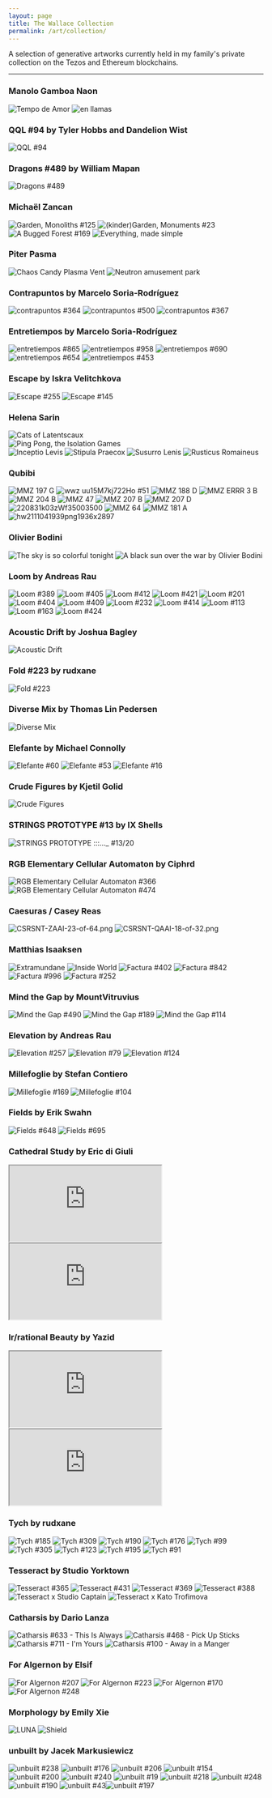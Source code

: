 ```yaml
---
layout: page
title: The Wallace Collection
permalink: /art/collection/
---
```


<p class="sub-heading">A selection of generative artworks currently held in my family's private collection on the Tezos and Ethereum blockchains.</p>

<hr>

<div>
    <h3 class="mb-6">Manolo Gamboa Naon</h3>
    <div class="gallery-double-wide">
        <img src="https://assets.gallery.so/https%3A%2F%2Fstorage.googleapis.com%2Fprod-token-content%2F4-9fe7-KT1RJ6PbjHpwc3M5rw5s2Nbmefwbuwbdxton-image?auto=format%2Ccompress&amp;fit=max&amp;glryts=1685693791&amp;w=1024&amp;s=09b7e581d85382e19d6f37db7456c724" alt="Tempo de Amor" loading="lazy">
        <img src="https://assets.gallery.so/https%3A%2F%2Fstorage.googleapis.com%2Fprod-token-content%2F4-a505-KT1RJ6PbjHpwc3M5rw5s2Nbmefwbuwbdxton-animation?auto=format%2Ccompress&amp;fit=max&amp;glryts=1691540384&amp;w=1024&amp;s=2559b82ad035ad28ea0e8732bf4f1852" alt="en llamas" loading="lazy">
    </div>
    <div class="gallery-double-wide">
        <div>
            <h3 class="mb-6">QQL #94 by Tyler Hobbs and Dandelion Wist</h3>
            <img src="https://assets.gallery.so/https%3A%2F%2Fstorage.googleapis.com%2Fprod-token-content%2F0-5e-0x845dd2a7ee2a92a0518ab2135365ed63fdba0c88-image?auto=format%2Ccompress&amp;fit=max&amp;glryts=1685116086&amp;w=1024&amp;s=e0d6d164a737090f7c0c15aacfc28e21" alt="QQL #94" loading="lazy">
        </div>
        <div>
            <h3 class="mb-6">Dragons #489 by William Mapan</h3>
            <img src="https://assets.gallery.so/https%3A%2F%2Fstorage.googleapis.com%2Ftoken-media%2F4-1ffd7-KT1KEa8z6vWXDJrVqtMrAeDVzsvxat3kHaCE-image?auto=format%2Ccompress&amp;fit=max&amp;glryts=1684247027&amp;w=1024&amp;s=76510d07d9e36b365ced0afd95e170eb" alt="Dragons #489" loading="lazy">
        </div>
    </div>
    <h3 class="mb-6">Michaël Zancan</h3>
    <div class="gallery-double-wide">
        <img src="https://assets.gallery.so/https%3A%2F%2Fstorage.googleapis.com%2Ftoken-media%2F4-23ac1-KT1KEa8z6vWXDJrVqtMrAeDVzsvxat3kHaCE-image?auto=format%2Ccompress&amp;fit=max&amp;glryts=1684211701&amp;w=1024&amp;s=255f0e7795081acb279d8a672d97cb14" alt="Garden, Monoliths #125" loading="lazy">
        <img src="https://assets.gallery.so/https%3A%2F%2Fstorage.googleapis.com%2Fprod-token-content%2F4-91dea-KT1U6EHmNxJTkvaWJ4ThczG4FSDaHC21ssvi-image?auto=format%2Ccompress&amp;fit=max&amp;glryts=1691890930&amp;w=1024&amp;s=b39a116dcafff39ba0a2855b2f264bf9" alt="(kinder)Garden, Monuments #23" loading="lazy">
        <img src="https://assets.gallery.so/https%3A%2F%2Fstorage.googleapis.com%2Ftoken-media%2F4-d9edc-KT1U6EHmNxJTkvaWJ4ThczG4FSDaHC21ssvi-image?auto=format%2Ccompress&amp;fit=max&amp;glryts=1684231008&amp;w=1024&amp;s=3b055456a45d6bf60deb43888c2b5aba" alt="A Bugged Forest #169" loading="lazy">
        <img src="https://assets.gallery.so/https%3A%2F%2Fstorage.googleapis.com%2Fprod-token-content%2F4-c05d8-KT1RJ6PbjHpwc3M5rw5s2Nbmefwbuwbdxton-image?auto=format%2Ccompress&amp;fit=max&amp;glryts=1691890934&amp;w=1024&amp;s=0865ade685208d61f8685de1dd8533b6" alt="Everything, made simple" loading="lazy">
    </div>
    <h3 class="mb-6">Piter Pasma</h3>
    <div class="gallery-double-wide">
        <img src="https://assets.gallery.so/https%3A%2F%2Fstorage.googleapis.com%2Ftoken-media%2F4-337aa-KT1RJ6PbjHpwc3M5rw5s2Nbmefwbuwbdxton-image?auto=format%2Ccompress&amp;fit=max&amp;glryts=1684210053&amp;w=1024&amp;s=d473e34469469bd649b81dd1f01a01ee" alt="Chaos Candy Plasma Vent" loading="lazy">
        <img src="https://assets.gallery.so/https%3A%2F%2Fstorage.googleapis.com%2Ftoken-media%2F4-8dd9-KT1RJ6PbjHpwc3M5rw5s2Nbmefwbuwbdxton-animation?auto=format%2Ccompress&amp;fit=max&amp;glryts=1684210141&amp;w=1024&amp;s=8edb5bf32704316776c299438851fcda" alt="Neutron amusement park" loading="lazy">
    </div>
    <h3 class="mb-6">Contrapuntos by Marcelo Soria-Rodríguez</h3>
    <div class="gallery-triple-wide">
        <img src="https://assets.gallery.so/https%3A%2F%2Fstorage.googleapis.com%2Ftoken-media%2F4-7be2-KT1KEa8z6vWXDJrVqtMrAeDVzsvxat3kHaCE-image?auto=format%2Ccompress&amp;fit=max&amp;glryts=1684233747&amp;w=1024&amp;s=dd0295e62b5324fe269768a65fab9c7f" alt="contrapuntos #364" loading="lazy">
        <img src="https://assets.gallery.so/https%3A%2F%2Fstorage.googleapis.com%2Ftoken-media%2F4-aa07-KT1KEa8z6vWXDJrVqtMrAeDVzsvxat3kHaCE-image?auto=format%2Ccompress&amp;fit=max&amp;glryts=1684229228&amp;w=1024&amp;s=028d6581bba5ee64c28234b73a50ed6f" alt="contrapuntos #500" loading="lazy">
        <img src="https://assets.gallery.so/https%3A%2F%2Fstorage.googleapis.com%2Ftoken-media%2F4-7c17-KT1KEa8z6vWXDJrVqtMrAeDVzsvxat3kHaCE-image?auto=format%2Ccompress&amp;fit=max&amp;glryts=1684210139&amp;w=1024&amp;s=edbaf3e19b6f8337c4cd6a7f49babeba" alt="contrapuntos #367" loading="lazy">
    </div>
    <h3 class="mb-6">Entretiempos by Marcelo Soria-Rodríguez</h3>
    <div class="gallery-triple-wide">
        <img src="https://assets.gallery.so/https%3A%2F%2Fstorage.googleapis.com%2Fprod-token-content%2F0-fea1c21-0xa7d8d9ef8d8ce8992df33d8b8cf4aebabd5bd270-image?auto=format%2Ccompress&amp;fit=max&amp;glryts=1685114871&amp;w=1024&amp;s=25c52dbb29ec896d5957a065c51c44a4" alt="entretiempos #865" loading="lazy">
        <img src="https://assets.gallery.so/https%3A%2F%2Fstorage.googleapis.com%2Fprod-token-content%2F0-fea1c7e-0xa7d8d9ef8d8ce8992df33d8b8cf4aebabd5bd270-image?auto=format%2Ccompress&amp;fit=max&amp;glryts=1685115129&amp;w=1024&amp;s=8627446f6dfd61458cc99a757758570a" alt="entretiempos #958" loading="lazy">
        <img src="https://assets.gallery.so/https%3A%2F%2Fstorage.googleapis.com%2Fprod-token-content%2F0-fea1b72-0xa7d8d9ef8d8ce8992df33d8b8cf4aebabd5bd270-image?auto=format%2Ccompress&amp;fit=max&amp;glryts=1685115459&amp;w=1024&amp;s=7e4bbb08932e92a90c91750cba334431" alt="entretiempos #690" loading="lazy">
        <img src="https://assets.gallery.so/https%3A%2F%2Fstorage.googleapis.com%2Fprod-token-content%2F0-fea1b4e-0xa7d8d9ef8d8ce8992df33d8b8cf4aebabd5bd270-image?auto=format%2Ccompress&amp;fit=max&amp;glryts=1685115827&amp;w=1024&amp;s=fa46252de2dce87b7e089af29b7c26ed" alt="entretiempos #654" loading="lazy">
        <img src="https://assets.gallery.so/https%3A%2F%2Fstorage.googleapis.com%2Fprod-token-content%2F0-fea1a85-0xa7d8d9ef8d8ce8992df33d8b8cf4aebabd5bd270-image?auto=format%2Ccompress&amp;fit=max&amp;glryts=1685115871&amp;w=1024&amp;s=7485848d6b4f2df1499f51e73b868843" alt="entretiempos #453" loading="lazy">
    </div>
    <h3 class="mb-6">Escape by Iskra Velitchkova</h3>
    <div class="gallery-double-wide">
        <img src="https://assets.gallery.so/https%3A%2F%2Fstorage.googleapis.com%2Fprod-token-content%2F0-ff-0xf5683d319dd306b5e438c5f6b183325925eb8480-image?auto=format%2Ccompress&amp;fit=max&amp;glryts=1685115130&amp;w=1024&amp;s=7b854a91b851f3f660ec03b36a03c9ad" alt="Escape #255" loading="lazy">
        <img src="https://assets.gallery.so/https%3A%2F%2Fstorage.googleapis.com%2Fprod-token-content%2F0-91-0xf5683d319dd306b5e438c5f6b183325925eb8480-image?auto=format%2Ccompress&amp;fit=max&amp;glryts=1691709409&amp;w=1024&amp;s=bc1a46aef639597756b4763854c415fb" alt="Escape #145" loading="lazy">
    </div>
    <h3 class="mb-6">Helena Sarin</h3>
    <div class="gallery-quadruple-wide">
        <div class="col-span-2">
            <img src="https://assets.gallery.so/https%3A%2F%2Fstorage.googleapis.com%2Fprod-token-content%2F0-30-0x2c3b2af5ca4fc71f25f25d1d9292afdede5963e1-image?auto=format%2Ccompress&amp;fit=max&amp;glryts=1685116122&amp;w=1024&amp;s=15e58abafad888141ab720a643799cf3" alt="Cats of Latentscaux" loading="lazy">
        </div>
        <div class="col-span-2">
            <img src="https://assets.gallery.so/https%3A%2F%2Fstorage.googleapis.com%2Fprod-token-content%2F4-3669-KT1RJ6PbjHpwc3M5rw5s2Nbmefwbuwbdxton-image?auto=format%2Ccompress&amp;fit=max&amp;glryts=1685693550&amp;w=1024&amp;s=9ff684d5aa14b9bc14c9591a9f7316d6" alt="Ping Pong, the Isolation Games" loading="lazy">
        </div>
        <img src="https://assets.gallery.so/https%3A%2F%2Fstorage.googleapis.com%2Fprod-token-content%2F0-163-0x48b17a2c46007471b3eb72d16268eaecdd1502b7-image?auto=format%2Ccompress&amp;fit=max&amp;glryts=1685115357&amp;w=1024&amp;s=cf6242ad77b8704b42d54bdc8fa04a61" alt="Inceptio Levis" loading="lazy">
        <img src="https://assets.gallery.so/https%3A%2F%2Fstorage.googleapis.com%2Fprod-token-content%2F0-2e6-0x48b17a2c46007471b3eb72d16268eaecdd1502b7-image?auto=format%2Ccompress&amp;fit=max&amp;glryts=1685116094&amp;w=1024&amp;s=33047ecb6c5545b4f83b2d361838493e" alt="Stipula Praecox" loading="lazy">
        <img src="https://assets.gallery.so/https%3A%2F%2Fstorage.googleapis.com%2Fprod-token-content%2F0-302-0x48b17a2c46007471b3eb72d16268eaecdd1502b7-image?auto=format%2Ccompress&amp;fit=max&amp;glryts=1685116127&amp;w=1024&amp;s=4c870eb175b865797385c2a6efaff8ab" alt="Susurro Lenis" loading="lazy">
        <img src="https://assets.gallery.so/https%3A%2F%2Fstorage.googleapis.com%2Fprod-token-content%2F0-23d-0x48b17a2c46007471b3eb72d16268eaecdd1502b7-image?auto=format%2Ccompress&amp;fit=max&amp;glryts=1685115510&amp;w=1024&amp;s=c81e173c27bdeeecdf6517723c193acd" alt="Rusticus Romaineus" loading="lazy">
    </div>
    <h3 class="mb-6">Qubibi</h3>
    <div class="gallery-quadruple-wide">
        <img src="https://assets.gallery.so/https%3A%2F%2Fstorage.googleapis.com%2Ftoken-media%2F4-8f8fe-KT1RJ6PbjHpwc3M5rw5s2Nbmefwbuwbdxton-image?auto=format%2Ccompress&amp;fit=max&amp;glryts=1684210214&amp;w=1024&amp;s=4048347589513027ccd2bf1ff238955f" alt="MMZ 197 G" loading="lazy">
        <img src="https://assets.gallery.so/https%3A%2F%2Fstorage.googleapis.com%2Fprod-token-content%2F0-1f161ff8-0xc3ce0b793d15a4777f96afb4c03744c9a25583d0-image?auto=format%2Ccompress&amp;fit=max&amp;glryts=1685116187&amp;w=1024&amp;s=13bd6fb0e8a2e040dbe0d07eac2f3742" alt="wwz uu15M7kj722Ho #51" loading="lazy">
        <img src="https://assets.gallery.so/https%3A%2F%2Fstorage.googleapis.com%2Ftoken-media%2F4-7de69-KT1RJ6PbjHpwc3M5rw5s2Nbmefwbuwbdxton-image?auto=format%2Ccompress&amp;fit=max&amp;glryts=1684210115&amp;w=1024&amp;s=497548c4b0363c96d86dbf860160045a" alt="MMZ 188 D" loading="lazy">
        <img src="https://assets.gallery.so/https%3A%2F%2Fstorage.googleapis.com%2Ftoken-media%2F4-22864-KT1RJ6PbjHpwc3M5rw5s2Nbmefwbuwbdxton-animation?auto=format%2Ccompress&amp;fit=max&amp;glryts=1684210134&amp;w=1024&amp;s=236b0ae0420da8085d104737b0bb8a4d" alt="MMZ ERRR 3 B" loading="lazy">
        <img src="https://assets.gallery.so/https%3A%2F%2Fstorage.googleapis.com%2Ftoken-media%2F4-9a696-KT1RJ6PbjHpwc3M5rw5s2Nbmefwbuwbdxton-image?auto=format%2Ccompress&amp;fit=max&amp;glryts=1684210190&amp;w=1024&amp;s=3189c16d1bb7696e105c07728816b6fe" alt="MMZ 204 B" loading="lazy">
        <img src="https://assets.gallery.so/https%3A%2F%2Fstorage.googleapis.com%2Ftoken-media%2F4-1d53d-KT1RJ6PbjHpwc3M5rw5s2Nbmefwbuwbdxton-image?auto=format%2Ccompress&amp;fit=max&amp;glryts=1684210216&amp;w=1024&amp;s=677e71fbe91876d34d8ea564361af19f" alt="MMZ 47" loading="lazy">
        <img src="https://assets.gallery.so/https%3A%2F%2Fstorage.googleapis.com%2Ftoken-media%2F4-9a83c-KT1RJ6PbjHpwc3M5rw5s2Nbmefwbuwbdxton-image?auto=format%2Ccompress&amp;fit=max&amp;glryts=1684210130&amp;w=1024&amp;s=6011f16953462ab9d944d1e2a67ec83e" alt="MMZ 207 B" loading="lazy">
        <img src="https://assets.gallery.so/https%3A%2F%2Fstorage.googleapis.com%2Ftoken-media%2F4-9a83e-KT1RJ6PbjHpwc3M5rw5s2Nbmefwbuwbdxton-image?auto=format%2Ccompress&amp;fit=max&amp;glryts=1684210184&amp;w=1024&amp;s=885d9ad8cc7a29b6a2269bc871a9f303" alt="MMZ 207 D" loading="lazy">
        <img src="https://assets.gallery.so/https%3A%2F%2Fstorage.googleapis.com%2Ftoken-media%2F4-22-KT19rTtzjSczSjfmAx4dESY5BecDHKJwB8Ww-image?auto=format%2Ccompress&amp;fit=max&amp;glryts=1684210241&amp;w=1024&amp;s=1daab1256969695039d0e2f7c19bf5bb" alt="220831k03zWf35003500" loading="lazy">
        <img src="https://assets.gallery.so/https%3A%2F%2Fstorage.googleapis.com%2Ftoken-media%2F4-23172-KT1RJ6PbjHpwc3M5rw5s2Nbmefwbuwbdxton-image?auto=format%2Ccompress&amp;fit=max&amp;glryts=1684210139&amp;w=1024&amp;s=fe773b4a2499e39ef827d7b2103b05f7" alt="MMZ 64" loading="lazy">
        <img src="https://assets.gallery.so/https%3A%2F%2Fstorage.googleapis.com%2Ftoken-media%2F4-7237c-KT1RJ6PbjHpwc3M5rw5s2Nbmefwbuwbdxton-image?auto=format%2Ccompress&amp;fit=max&amp;glryts=1684210213&amp;w=1024&amp;s=59ffb35d42773df3b78bee0a67d7aac5" alt="MMZ 181 A" loading="lazy">
        <img src="https://assets.gallery.so/https%3A%2F%2Fstorage.googleapis.com%2Ftoken-media%2F4-7b7c8-KT1RJ6PbjHpwc3M5rw5s2Nbmefwbuwbdxton-image?auto=format%2Ccompress&amp;fit=max&amp;glryts=1684210245&amp;w=1024&amp;s=8b7bcf34ad8e5dd1d08d7f3ec76a1181" alt="hw2111041939png1936x2897" loading="lazy">
    </div>
    <h3 class="mb-6">Olivier Bodini</h3>
    <div class="gallery-double-wide">
        <img src="https://assets.gallery.so/https%3A%2F%2Fstorage.googleapis.com%2Ftoken-media%2F4-19-KT1RuLAdLVitEae7EQMP6zFB98rsfeTbbyLE-image?auto=format%2Ccompress&amp;fit=max&amp;glryts=1684210143&amp;w=1024&amp;s=0005a46f530559ad9bd57c118f776177" alt="The sky is so colorful tonight" loading="lazy">
        <img src="https://assets.gallery.so/https%3A%2F%2Fstorage.googleapis.com%2Fprod-token-content%2F0-200-0x5927ef9c92e47f87d1e76db2a9936f91ea24c88c-image?auto=format%2Ccompress&amp;fit=max&amp;glryts=1685115884&amp;w=1024&amp;s=7d75f164e0547865fd41d1baa73a3327" alt="A black sun over the war by Olivier Bodini" loading="lazy">
    </div>
    <h3 class="mb-6">Loom by Andreas Rau</h3>
    <div class="gallery-quadruple-wide-trip-small">
        <img src="https://assets.gallery.so/https%3A%2F%2Fstorage.googleapis.com%2Ftoken-media%2F4-4e8b-KT1KEa8z6vWXDJrVqtMrAeDVzsvxat3kHaCE-image?auto=format%2Ccompress&amp;fit=max&amp;glryts=1684210112&amp;w=1024&amp;s=05bdb2578755810f964b14ab0d86c845" alt="Loom #389" />
        <img src="https://assets.gallery.so/https%3A%2F%2Fstorage.googleapis.com%2Ftoken-media%2F4-4f67-KT1KEa8z6vWXDJrVqtMrAeDVzsvxat3kHaCE-image?auto=format%2Ccompress&amp;fit=max&amp;glryts=1684210229&amp;w=1024&amp;s=e03525cad5b35b6bf5f894ae683ee985" alt="Loom #405" />
        <img src="https://assets.gallery.so/https%3A%2F%2Fstorage.googleapis.com%2Fprod-token-content%2F4-4f92-KT1KEa8z6vWXDJrVqtMrAeDVzsvxat3kHaCE-image?auto=format%2Ccompress&amp;fit=max&amp;glryts=1692062045&amp;w=1024&amp;s=9f85023c6533512d237d7f41351d6bc5" alt="Loom #412" />
        <img src="https://assets.gallery.so/https%3A%2F%2Fstorage.googleapis.com%2Ftoken-media%2F4-4fe9-KT1KEa8z6vWXDJrVqtMrAeDVzsvxat3kHaCE-image?auto=format%2Ccompress&amp;fit=max&amp;glryts=1684210205&amp;w=1024&amp;s=278d4e221e648db1528be79dffe62b53" alt="Loom #421" />
        <img src="https://assets.gallery.so/https%3A%2F%2Fstorage.googleapis.com%2Ftoken-media%2F4-42cf-KT1KEa8z6vWXDJrVqtMrAeDVzsvxat3kHaCE-image?auto=format%2Ccompress&amp;fit=max&amp;glryts=1684210210&amp;w=1024&amp;s=43db508702278e0598a7e9884b063087" alt="Loom #201" />
        <img src="https://assets.gallery.so/https%3A%2F%2Fstorage.googleapis.com%2Ftoken-media%2F4-4f56-KT1KEa8z6vWXDJrVqtMrAeDVzsvxat3kHaCE-image?auto=format%2Ccompress&amp;fit=max&amp;glryts=1684210206&amp;w=1024&amp;s=fe657c59277cbcc780577c213310254b" alt="Loom #404" />
        <img src="https://assets.gallery.so/https%3A%2F%2Fstorage.googleapis.com%2Ftoken-media%2F4-4f80-KT1KEa8z6vWXDJrVqtMrAeDVzsvxat3kHaCE-image?auto=format%2Ccompress&amp;fit=max&amp;glryts=1684211703&amp;w=1024&amp;s=6d71f3d759d57c7219c25d3756b80929" alt="Loom #409" />
        <img src="https://assets.gallery.so/https%3A%2F%2Fstorage.googleapis.com%2Ftoken-media%2F4-447e-KT1KEa8z6vWXDJrVqtMrAeDVzsvxat3kHaCE-image?auto=format%2Ccompress&amp;fit=max&amp;glryts=1684211702&amp;w=1024&amp;s=491fcba3c38182e07a919a7cd6805e46" alt="Loom #232" />
        <img src="https://assets.gallery.so/https%3A%2F%2Fstorage.googleapis.com%2Fprod-token-content%2F4-4f9f-KT1KEa8z6vWXDJrVqtMrAeDVzsvxat3kHaCE-image?auto=format%2Ccompress&amp;fit=max&amp;glryts=1692062014&amp;w=1024&amp;s=70f828def06ef68e0da40f5c07b924e2" alt="Loom #414" />
        <img src="https://assets.gallery.so/https%3A%2F%2Fstorage.googleapis.com%2Ftoken-media%2F4-3c54-KT1KEa8z6vWXDJrVqtMrAeDVzsvxat3kHaCE-image?auto=format%2Ccompress&amp;fit=max&amp;glryts=1684210132&amp;w=1024&amp;s=d0341f22244478da7480671b8e40ef66" alt="Loom #113" />
        <img src="https://assets.gallery.so/https%3A%2F%2Fstorage.googleapis.com%2Ftoken-media%2F4-3fb4-KT1KEa8z6vWXDJrVqtMrAeDVzsvxat3kHaCE-image?auto=format%2Ccompress&amp;fit=max&amp;glryts=1684210139&amp;w=1024&amp;s=165230f8200753773f01981b442e2a01" alt="Loom #163" />
        <img src="https://assets.gallery.so/https%3A%2F%2Fstorage.googleapis.com%2Ftoken-media%2F4-500a-KT1KEa8z6vWXDJrVqtMrAeDVzsvxat3kHaCE-image?auto=format%2Ccompress&amp;fit=max&amp;glryts=1684210148&amp;w=1024&amp;s=8fe840875d5cce40f65dee5901836e00" alt="Loom #424" />
    </div>
    <div class="gallery-triple-wide">
        <div>
            <h3 class="mb-6">Acoustic Drift by Joshua Bagley</h3>
            <img src="https://assets.gallery.so/https%3A%2F%2Fstorage.googleapis.com%2Ftoken-media%2F4-132f2-KT1RJ6PbjHpwc3M5rw5s2Nbmefwbuwbdxton-animation?auto=format%2Ccompress&amp;fit=max&amp;glryts=1684209897&amp;w=1024&amp;s=5ebc50fabd72d5f70b0de14f632d0dc3" alt="Acoustic Drift" loading="lazy">
        </div>  
        <div>
            <h3 class="mb-6">Fold #223 by rudxane</h3>
            <img src="https://assets.gallery.so/https%3A%2F%2Fstorage.googleapis.com%2Fprod-token-content%2F0-f431f-0xaf40b66072fe00cacf5a25cd1b7f1688cde20f2f-image?auto=format%2Ccompress&amp;fit=max&amp;glryts=1691510432&amp;w=1024&amp;s=2385cffd309796daf75e9c9988175e80" alt="Fold #223" loading="lazy">
        </div>
        <div>
            <h3 class="mb-6">Diverse Mix by Thomas Lin Pedersen</h3>
            <img src="https://assets.gallery.so/https%3A%2F%2Fstorage.googleapis.com%2Fprod-token-content%2F4-ae83-KT1RJ6PbjHpwc3M5rw5s2Nbmefwbuwbdxton-image?auto=format%2Ccompress&amp;fit=max&amp;glryts=1685694228&amp;w=1024&amp;s=8566dddce25fa71268b825df0bb68971" alt="Diverse Mix" loading="lazy">
        </div>
    </div>
    <h3 class="mb-6">Elefante by Michael Connolly</h3>
    <div class="gallery-triple-wide">
        <img src="https://assets.gallery.so/https%3A%2F%2Fstorage.googleapis.com%2Fprod-token-content%2F0-3d093c-0x32d4be5ee74376e08038d652d4dc26e62c67f436-image?auto=format%2Ccompress&amp;fit=max&amp;glryts=1685114899&amp;w=1024&amp;s=00828a74780632a202b67b62b91d99be" alt="Elefante #60" loading="lazy">
        <img src="https://assets.gallery.so/https%3A%2F%2Fstorage.googleapis.com%2Fprod-token-content%2F0-3d0935-0x32d4be5ee74376e08038d652d4dc26e62c67f436-image?auto=format%2Ccompress&amp;fit=max&amp;glryts=1685115341&amp;w=1024&amp;s=1aa9284e01fa1754e30a25038939cff9" alt="Elefante #53" loading="lazy">
        <img src="https://assets.gallery.so/https%3A%2F%2Fstorage.googleapis.com%2Fprod-token-content%2F0-3d0910-0x32d4be5ee74376e08038d652d4dc26e62c67f436-image?auto=format%2Ccompress&amp;fit=max&amp;glryts=1685115188&amp;w=1024&amp;s=3e0169bffefa0b99a1363143ea1776fd" alt="Elefante #16" loading="lazy">
    </div>
    <div class="gallery-double-wide">
        <div>
            <h3 class="mb-6">Crude Figures by Kjetil Golid</h3>
            <img src="https://assets.gallery.so/https%3A%2F%2Fstorage.googleapis.com%2Fprod-token-content%2F0-360-0xd78afb925a21f87fa0e35abae2aead3f70ced96b-image?auto=format%2Ccompress&amp;fit=max&amp;glryts=1691818901&amp;q=100&amp;w=1024&amp;s=15b884e9446cf5c7fb0a98d2e903ca1b" alt="Crude Figures" loading="lazy">
        </div>
        <div>
            <h3 class="mb-6">STRINGS PROTOTYPE #13 by IX Shells</h3>
            <img src="https://assets.gallery.so/https%3A%2F%2Fstorage.googleapis.com%2Fprod-token-content%2F0-f-0xa5f3bbd51a133cd42e0c404a74b4bee07c001012-image?auto=format%2Ccompress&amp;fit=max&amp;glryts=1685114779&amp;w=1024&amp;s=fe0dc5afa5643e9d11491c6b8ac85e40" alt="STRINGS PROTOTYPE :::..._ #13/20" loading="lazy">
        </div>
    </div>
    <h3 class="mb-6">RGB Elementary Cellular Automaton by Ciphrd</h3>
    <div class="gallery-double-wide">
        <img src="https://assets.gallery.so/https%3A%2F%2Fstorage.googleapis.com%2Ftoken-media%2F4-25c-KT1KEa8z6vWXDJrVqtMrAeDVzsvxat3kHaCE-image?auto=format%2Ccompress&amp;fit=max&amp;glryts=1684210220&amp;w=1024&amp;s=c65511adb63b902a557aaacc40ddf071" alt="RGB Elementary Cellular Automaton #366" loading="lazy">
        <img src="https://assets.gallery.so/https%3A%2F%2Fstorage.googleapis.com%2Ftoken-media%2F4-3d6-KT1KEa8z6vWXDJrVqtMrAeDVzsvxat3kHaCE-image?auto=format%2Ccompress&amp;fit=max&amp;glryts=1684210130&amp;w=1024&amp;s=f5c53878916d23c126363bee8a2fd4cf" alt="RGB Elementary Cellular Automaton #474" loading="lazy">
    </div>
    <h3 class="mb-6">Caesuras / Casey Reas</h3>
    <div class="gallery-double-wide">
        <img src="https://assets.gallery.so/https%3A%2F%2Fstorage.googleapis.com%2Ftoken-media%2F4-53488-KT1RJ6PbjHpwc3M5rw5s2Nbmefwbuwbdxton-image?auto=format%2Ccompress&amp;fit=max&amp;glryts=1684210147&amp;w=1024&amp;s=7ca167b4e4e2c6b6f35dacc194791a3b" alt="CSRSNT-ZAAI-23-of-64.png" loading="lazy">
        <img src="https://assets.gallery.so/https%3A%2F%2Fstorage.googleapis.com%2Ftoken-media%2F4-3a44c-KT1RJ6PbjHpwc3M5rw5s2Nbmefwbuwbdxton-image?auto=format%2Ccompress&amp;fit=max&amp;glryts=1684210137&amp;w=1024&amp;s=0e20e8ca1feead8598a9e11697b09b56" alt="CSRSNT-QAAI-18-of-32.png" loading="lazy">
    </div>
    <h3 class="mb-6">Matthias Isaaksen</h3>
    <div class="gallery-triple-wide">
        <img src="https://assets.gallery.so/https%3A%2F%2Fstorage.googleapis.com%2Fprod-token-content%2F4-a884d-KT1RJ6PbjHpwc3M5rw5s2Nbmefwbuwbdxton-image?auto=format%2Ccompress&amp;fit=max&amp;glryts=1691590892&amp;w=1024&amp;s=098b9c597a99a4a2263ddddc418d2a8e" alt="Extramundane" loading="lazy">
        <img src="https://assets.gallery.so/https%3A%2F%2Fstorage.googleapis.com%2Fprod-token-content%2F4-aa632-KT1RJ6PbjHpwc3M5rw5s2Nbmefwbuwbdxton-image?auto=format%2Ccompress&amp;fit=max&amp;glryts=1685693258&amp;w=1024&amp;s=caec5516d64516cb9ea508d4d0271e1f" alt="Inside World" loading="lazy">
        <img src="https://assets.gallery.so/https%3A%2F%2Fstorage.googleapis.com%2Fprod-token-content%2F0-192-0x27787755137863bb7f2387ed34942543c9f24efe-image?auto=format%2Ccompress&amp;fit=max&amp;glryts=1685115950&amp;q=100&amp;w=1024&amp;s=85923d9d45eac1f7f88d22f4d9f90084" alt="Factura #402" loading="lazy">
        <img src="https://assets.gallery.so/https%3A%2F%2Fstorage.googleapis.com%2Fprod-token-content%2F0-34a-0x27787755137863bb7f2387ed34942543c9f24efe-image?auto=format%2Ccompress&amp;fit=max&amp;glryts=1685115607&amp;q=100&amp;w=1024&amp;s=0acffa4c7e55b2aeb17d15e5628f4e87" alt="Factura #842" loading="lazy">
        <img src="https://assets.gallery.so/https%3A%2F%2Fstorage.googleapis.com%2Fprod-token-content%2F0-3e4-0x27787755137863bb7f2387ed34942543c9f24efe-image?auto=format%2Ccompress&amp;fit=max&amp;glryts=1685115219&amp;q=100&amp;w=1024&amp;s=b62622bdd56dd4f79b5ee81daed2bce4" alt="Factura #996" loading="lazy">
        <img src="https://assets.gallery.so/https%3A%2F%2Fstorage.googleapis.com%2Fprod-token-content%2F0-fc-0x27787755137863bb7f2387ed34942543c9f24efe-image?auto=format%2Ccompress&amp;fit=max&amp;glryts=1685116076&amp;q=100&amp;w=1024&amp;s=52ecc12e0fae6362d810b6b655bc2b05" alt="Factura #252" loading="lazy">
    </div>
    <h3 class="mb-6">Mind the Gap by MountVitruvius</h3>
    <div class="gallery-triple-wide">
        <img src="https://assets.gallery.so/https%3A%2F%2Fstorage.googleapis.com%2Fprod-token-content%2F0-1ea-0x0e42ffbac75bcc30cd0015f8aaa608539ba35fbb-image?auto=format%2Ccompress&amp;fit=max&amp;glryts=1685116026&amp;w=1024&amp;s=ff787604d31b74b2df70f2fb890a1cfd" alt="Mind the Gap #490" loading="lazy">
        <img src="https://assets.gallery.so/https%3A%2F%2Fstorage.googleapis.com%2Fprod-token-content%2F0-bd-0x0e42ffbac75bcc30cd0015f8aaa608539ba35fbb-image?auto=format%2Ccompress&amp;fit=max&amp;glryts=1685114805&amp;w=1024&amp;s=5d5df41428a9dc66d24c6940b7aef27b" alt="Mind the Gap #189" loading="lazy">
        <img src="https://assets.gallery.so/https%3A%2F%2Fstorage.googleapis.com%2Fprod-token-content%2F0-72-0x0e42ffbac75bcc30cd0015f8aaa608539ba35fbb-image?auto=format%2Ccompress&amp;fit=max&amp;glryts=1685116029&amp;w=1024&amp;s=59f279192cea49e5f504b04b6c7bd4ee" alt="Mind the Gap #114" loading="lazy">
    </div>
    <h3 class="mb-6">Elevation by Andreas Rau</h3>
    <div class="gallery-triple-wide">
        <img src="https://assets.gallery.so/https%3A%2F%2Fstorage.googleapis.com%2Ftoken-media%2F4-dd98b-KT1U6EHmNxJTkvaWJ4ThczG4FSDaHC21ssvi-image?auto=format%2Ccompress&amp;fit=max&amp;glryts=1684210121&amp;w=1024&amp;s=f56c50b593caa715e61192b87fb5ddd4" alt="Elevation #257" loading="lazy" />
        <img src="https://assets.gallery.so/https%3A%2F%2Fstorage.googleapis.com%2Ftoken-media%2F4-dd8a0-KT1U6EHmNxJTkvaWJ4ThczG4FSDaHC21ssvi-image?auto=format%2Ccompress&amp;fit=max&amp;glryts=1684210240&amp;w=1024&amp;s=351cea692b26590cb0e578f1f8ae4d0a" alt="Elevation #79" loading="lazy" />
        <img src="https://assets.gallery.so/https%3A%2F%2Fstorage.googleapis.com%2Fprod-token-content%2F4-dd8fa-KT1U6EHmNxJTkvaWJ4ThczG4FSDaHC21ssvi-image?auto=format%2Ccompress&amp;fit=max&amp;glryts=1692062073&amp;w=1024&amp;s=86e20e755ccb36402d2645fb2a37812a" alt="Elevation #124" loading="lazy" />
    </div>
    <h3 class="mb-6">Millefoglie by Stefan Contiero</h3>
    <div class="gallery-double-wide">
        <img src="https://assets.gallery.so/https%3A%2F%2Fstorage.googleapis.com%2Ftoken-media%2F4-ec619-KT1U6EHmNxJTkvaWJ4ThczG4FSDaHC21ssvi-image?auto=format%2Ccompress&amp;fit=max&amp;glryts=1684210235&amp;w=1024&amp;s=b1da13343b6b3423ab2929c6e2d98ac4" alt="Millefoglie #169" />
        <img src="https://assets.gallery.so/https%3A%2F%2Fstorage.googleapis.com%2Ftoken-media%2F4-ec5d4-KT1U6EHmNxJTkvaWJ4ThczG4FSDaHC21ssvi-image?auto=format%2Ccompress&amp;fit=max&amp;glryts=1684210132&amp;w=1024&amp;s=75432a4ce140c1b47b3b08fcacc1440b" alt="Millefoglie #104" />
    </div>
    <h3 class="mb-6">Fields by Erik Swahn</h3>
    <div class="gallery-double-wide">
        <img src="https://assets.gallery.so/https%3A%2F%2Fstorage.googleapis.com%2Fprod-token-content%2F0-a7555b4f-0x1dbe39e071f2e580c1c0c49cfb19b9edb5b89b2d-image?auto=format%2Ccompress&amp;fit=max&amp;glryts=1685116093&amp;w=1024&amp;s=9e0406ba3378b29bb599b8c6b6320bfd" alt="Fields #648" />
        <img src="https://assets.gallery.so/https%3A%2F%2Fstorage.googleapis.com%2Fprod-token-content%2F0-2f418d7b-0x1dbe39e071f2e580c1c0c49cfb19b9edb5b89b2d-image?auto=format%2Ccompress&amp;fit=max&amp;glryts=1685116050&amp;w=1024&amp;s=1732fe85c381d8a16bdbd7441cc67198" alt="Fields #695" />
    </div>
    <h3 class="mb-6">Cathedral Study by Eric di Giuli</h3>
    <div class="gallery-double-wide">
        <iframe src="https://generator.artblocks.io/0x1353fd9d3dc70d1a18149c8fb2adb4fb906de4e8/6000377" loading="lazy" sandbox="allow-scripts allow-same-origin" class="aspect-square w-full"></iframe>
        <iframe src="https://generator.artblocks.io/0x1353fd9d3dc70d1a18149c8fb2adb4fb906de4e8/6000363" loading="lazy" sandbox="allow-scripts allow-same-origin" class="aspect-square w-full"></iframe>
    </div>
    <h3 class="mb-0">Ir/rational Beauty by Yazid</h3>
    <div class="gallery-double-wide">
        <iframe src="https://gallery.infura-ipfs.io/ipfs/Qme5QKF1t4AbpGDMKQjWfyx8v8YLG1gyk55aA6evFyuaVM?fxhash=ooMkJ1sbnrjd1rU25bUmuKjHUAqU3s1AEZA3KypMiHcLjM5uGes" loading="lazy" sandbox="allow-scripts allow-same-origin"  class="aspect-[3/4] w-full"></iframe>
        <iframe src="https://gallery.infura-ipfs.io/ipfs/Qme5QKF1t4AbpGDMKQjWfyx8v8YLG1gyk55aA6evFyuaVM?fxhash=ooz5Rf6wR1CkCNPWY3hdDrNThjfy7gHfBRVfzHjyd9W2z1AE2nF" loading="lazy" sandbox="allow-scripts allow-same-origin" class="aspect-[4/3] w-full"></iframe>
    </div>
    <h3 class="mb-6">Tych by rudxane</h3>
    <div class="gallery-triple-wide">
        <img src="https://assets.gallery.so/https%3A%2F%2Fstorage.googleapis.com%2Fprod-token-content%2F4-20b4f-KT1KEa8z6vWXDJrVqtMrAeDVzsvxat3kHaCE-image?auto=format%2Ccompress&amp;fit=max&amp;glryts=1691754007&amp;w=1024&amp;s=acf6572df776dcb7e03b3f778fd22f5f" alt="Tych #185" loading="lazy">
        <img src="https://assets.gallery.so/https%3A%2F%2Fstorage.googleapis.com%2Ftoken-media%2F4-20c6d-KT1KEa8z6vWXDJrVqtMrAeDVzsvxat3kHaCE-image?auto=format%2Ccompress&amp;fit=max&amp;glryts=1684210128&amp;w=1024&amp;s=d1df46d410873478cccd31d8bc7a5775" alt="Tych #309" loading="lazy">
        <img src="https://assets.gallery.so/https%3A%2F%2Fstorage.googleapis.com%2Ftoken-media%2F4-20b56-KT1KEa8z6vWXDJrVqtMrAeDVzsvxat3kHaCE-image?auto=format%2Ccompress&amp;fit=max&amp;glryts=1684210218&amp;w=1024&amp;s=3be94ab67c8ef7dcdf893286544e00a5" alt="Tych #190" loading="lazy">
        <img src="https://assets.gallery.so/https%3A%2F%2Fstorage.googleapis.com%2Ftoken-media%2F4-20b46-KT1KEa8z6vWXDJrVqtMrAeDVzsvxat3kHaCE-image?auto=format%2Ccompress&amp;fit=max&amp;glryts=1684210200&amp;w=1024&amp;s=a1b72263438c86f531f5cfb43f2ac8f7" alt="Tych #176" loading="lazy">
        <img src="https://assets.gallery.so/https%3A%2F%2Fstorage.googleapis.com%2Ftoken-media%2F4-20a73-KT1KEa8z6vWXDJrVqtMrAeDVzsvxat3kHaCE-image?auto=format%2Ccompress&amp;fit=max&amp;glryts=1684210121&amp;w=1024&amp;s=003f21ed89f8ab17a102cf360804ba91" alt="Tych #99" loading="lazy">
        <img src="https://assets.gallery.so/https%3A%2F%2Fstorage.googleapis.com%2Ftoken-media%2F4-20c68-KT1KEa8z6vWXDJrVqtMrAeDVzsvxat3kHaCE-image?auto=format%2Ccompress&amp;fit=max&amp;glryts=1684210143&amp;w=1024&amp;s=721a22b2aacc10155d91208a4da1aae8" alt="Tych #305" loading="lazy">
        <img src="https://assets.gallery.so/https%3A%2F%2Fstorage.googleapis.com%2Ftoken-media%2F4-20abe-KT1KEa8z6vWXDJrVqtMrAeDVzsvxat3kHaCE-image?auto=format%2Ccompress&amp;fit=max&amp;glryts=1684210117&amp;w=1024&amp;s=d88753f4d0e3d452bb0ada7a0a197acc" alt="Tych #123" loading="lazy">
        <img src="https://assets.gallery.so/https%3A%2F%2Fstorage.googleapis.com%2Ftoken-media%2F4-20b5b-KT1KEa8z6vWXDJrVqtMrAeDVzsvxat3kHaCE-image?auto=format%2Ccompress&amp;fit=max&amp;glryts=1684210128&amp;w=1024&amp;s=dab802a08f59568ee3f62ed9ac9fe715" alt="Tych #195" loading="lazy">
        <img src="https://assets.gallery.so/https%3A%2F%2Fstorage.googleapis.com%2Ftoken-media%2F4-20a5c-KT1KEa8z6vWXDJrVqtMrAeDVzsvxat3kHaCE-image?auto=format%2Ccompress&amp;fit=max&amp;glryts=1684210125&amp;w=1024&amp;s=170532700d7ae140a5e5b260c0c53ba3" alt="Tych #91" loading="lazy">
    </div>
    <h3 class="mb-6">Tesseract by Studio Yorktown</h3>
    <div class="gallery-triple-wide">
        <img src="https://assets.gallery.so/https%3A%2F%2Fstorage.googleapis.com%2Ftoken-media%2F4-acf82-KT1U6EHmNxJTkvaWJ4ThczG4FSDaHC21ssvi-image?auto=format%2Ccompress&amp;fit=max&amp;glryts=1684210123&amp;w=1024&amp;s=bc1a3fe9ef0dde865699f49bf167a723" alt="Tesseract #365" />
        <img src="https://assets.gallery.so/https%3A%2F%2Fstorage.googleapis.com%2Fprod-token-content%2F4-ad3a9-KT1U6EHmNxJTkvaWJ4ThczG4FSDaHC21ssvi-image?auto=format%2Ccompress&amp;fit=max&amp;glryts=1691920929&amp;w=1024&amp;s=56d2c55594d8bf7c4804e9292ca8dcce" alt="Tesseract #431" />
        <img src="https://assets.gallery.so/https%3A%2F%2Fstorage.googleapis.com%2Ftoken-media%2F4-acf8d-KT1U6EHmNxJTkvaWJ4ThczG4FSDaHC21ssvi-image?auto=format%2Ccompress&amp;fit=max&amp;glryts=1684210146&amp;w=1024&amp;s=36070c97145ecf998b6d7f91c9a2eaae" alt="Tesseract #369" />
        <img src="https://assets.gallery.so/https%3A%2F%2Fstorage.googleapis.com%2Ftoken-media%2F4-ad124-KT1U6EHmNxJTkvaWJ4ThczG4FSDaHC21ssvi-image?auto=format%2Ccompress&amp;fit=max&amp;glryts=1684210141&amp;w=1024&amp;s=078a428db673891e984c16624637c6c6" alt="Tesseract #388" />
        <img src="https://assets.gallery.so/https%3A%2F%2Fstorage.googleapis.com%2Fprod-token-content%2F4-71bd-KT1LjmAdYQCLBjwv4S2oFkEzyHVkomAf5MrW-image?auto=format%2Ccompress&amp;fit=max&amp;glryts=1685609215&amp;w=1024&amp;s=4466696671e039e64c642be810636cd8" alt="Tesseract x Studio Captain" />
        <img src="https://assets.gallery.so/https%3A%2F%2Fstorage.googleapis.com%2Fprod-token-content%2F4-6f29-KT1LjmAdYQCLBjwv4S2oFkEzyHVkomAf5MrW-image?auto=format%2Ccompress&amp;fit=max&amp;glryts=1692060693&amp;w=1024&amp;s=e9948c467291fa07d278a8a733db4734" alt="Tesseract x Kato Trofimova" />
    </div>
    <h3 class="mb-6">Catharsis by Dario Lanza</h3>
    <div class="gallery-quadruple-wide">
        <img src="https://assets.gallery.so/https%3A%2F%2Fstorage.googleapis.com%2Fprod-token-content%2F0-279-0x66293a9b1339ca99623e82bc71f88d767f60ad21-image?auto=format%2Ccompress&amp;fit=max&amp;glryts=1685114883&amp;w=1024&amp;s=05ae2d9acb91c27a7355fc43bad91636" alt="Catharsis #633 - This Is Always" />
        <img src="https://assets.gallery.so/https%3A%2F%2Fstorage.googleapis.com%2Fprod-token-content%2F0-1d4-0x66293a9b1339ca99623e82bc71f88d767f60ad21-image?auto=format%2Ccompress&amp;fit=max&amp;glryts=1685115594&amp;w=1024&amp;s=f0474a43f3b43bfc1d5fa4bc45740a38" alt="Catharsis #468 - Pick Up Sticks" />
        <img src="https://assets.gallery.so/https%3A%2F%2Fstorage.googleapis.com%2Fprod-token-content%2F0-2c7-0x66293a9b1339ca99623e82bc71f88d767f60ad21-image?auto=format%2Ccompress&amp;fit=max&amp;glryts=1685116057&amp;w=1024&amp;s=b02619bbc42837a0f594764f837de3e5" alt="Catharsis #711 - I'm Yours" />
        <img src="https://assets.gallery.so/https%3A%2F%2Fstorage.googleapis.com%2Fprod-token-content%2F0-64-0x66293a9b1339ca99623e82bc71f88d767f60ad21-image?auto=format%2Ccompress&amp;fit=max&amp;glryts=1685115822&amp;w=1024&amp;s=96ec3513c1cc43bdb01fd8fa41032cb9" alt="Catharsis #100 - Away in a Manger" />
    </div>
    <h3 class="mb-6">For Algernon by Elsif</h3>
    <div class="gallery-quadruple-wide">
        <img src="https://assets.gallery.so/https%3A%2F%2Fstorage.googleapis.com%2Ftoken-media%2F4-17265a-KT1U6EHmNxJTkvaWJ4ThczG4FSDaHC21ssvi-image?auto=format%2Ccompress&amp;fit=max&amp;glryts=1684240716&amp;w=1024&amp;s=5c65c58b66c5405136e98b0a835d0037" alt="For Algernon #207" />
        <img src="https://assets.gallery.so/https%3A%2F%2Fstorage.googleapis.com%2Ftoken-media%2F4-17266a-KT1U6EHmNxJTkvaWJ4ThczG4FSDaHC21ssvi-image?auto=format%2Ccompress&amp;fit=max&amp;glryts=1684240727&amp;w=1024&amp;s=1fb38bdd09297d72c682d04d0e804b85" alt="For Algernon #223" />
        <img src="https://assets.gallery.so/https%3A%2F%2Fstorage.googleapis.com%2Ftoken-media%2F4-172635-KT1U6EHmNxJTkvaWJ4ThczG4FSDaHC21ssvi-image?auto=format%2Ccompress&amp;fit=max&amp;glryts=1684240716&amp;w=1024&amp;s=e77581463e96fe470c69145c72ff94bb" alt="For Algernon #170" />
        <img src="https://assets.gallery.so/https%3A%2F%2Fstorage.googleapis.com%2Ftoken-media%2F4-172683-KT1U6EHmNxJTkvaWJ4ThczG4FSDaHC21ssvi-image?auto=format%2Ccompress&amp;fit=max&amp;glryts=1684240711&amp;w=1024&amp;s=9a199e049cd8b292ff75b8c2b3ab6a56" alt="For Algernon #248" />
    </div>
    <h3 class="mb-6">Morphology by Emily Xie</h3>
    <div class="gallery-double-wide">
        <img src="https://assets.gallery.so/https%3A%2F%2Fstorage.googleapis.com%2Fprod-token-content%2F0-1ddf-0xb80fbf6cdb49c33dc6ae4ca11af8ac47b0b4c0f3-image?auto=format%2Ccompress&amp;fit=max&amp;glryts=1685116096&amp;w=1024&amp;s=1a7790206c90e907c04bca9db381f2fd" alt="LUNA" loading="lazy">
        <img src="https://assets.gallery.so/https%3A%2F%2Fstorage.googleapis.com%2Fprod-token-content%2F0-1d34-0xb80fbf6cdb49c33dc6ae4ca11af8ac47b0b4c0f3-image?auto=format%2Ccompress&amp;fit=max&amp;glryts=1685116114&amp;w=1024&amp;s=7c7bf83227db165794e16298d3004a43" alt="Shield" loading="lazy">
    </div>
    <h3 class="mb-6">unbuilt by Jacek Markusiewicz</h3>
    <div class="gallery-quadruple-wide">
        <img src="https://assets.gallery.so/https%3A%2F%2Fstorage.googleapis.com%2Ftoken-media%2F4-f81c-KT1KEa8z6vWXDJrVqtMrAeDVzsvxat3kHaCE-image?auto=format%2Ccompress&amp;fit=max&amp;glryts=1684210114&amp;w=1024&amp;s=5e722a0249dd125fa028f8636ff46a82" alt="unbuilt #238" />
        <img src="https://assets.gallery.so/https%3A%2F%2Fstorage.googleapis.com%2Ftoken-media%2F4-f77c-KT1KEa8z6vWXDJrVqtMrAeDVzsvxat3kHaCE-image?auto=format%2Ccompress&amp;fit=max&amp;glryts=1684210146&amp;w=1024&amp;s=028a74b1430d3460ca3d9a98227285dd" alt="unbuilt #176" />
        <img src="https://assets.gallery.so/https%3A%2F%2Fstorage.googleapis.com%2Ftoken-media%2F4-f7d9-KT1KEa8z6vWXDJrVqtMrAeDVzsvxat3kHaCE-image?auto=format%2Ccompress&amp;fit=max&amp;glryts=1684210125&amp;w=1024&amp;s=895e8021aa94dcd690b28ddb0dfaaab5" alt="unbuilt #206" />
        <img src="https://assets.gallery.so/https%3A%2F%2Fstorage.googleapis.com%2Ftoken-media%2F4-f72f-KT1KEa8z6vWXDJrVqtMrAeDVzsvxat3kHaCE-image?auto=format%2Ccompress&amp;fit=max&amp;glryts=1684210141&amp;w=1024&amp;s=57ab92454452ff9cad6bc354ab8cabf6" alt="unbuilt #154" />
        <img src="https://assets.gallery.so/https%3A%2F%2Fstorage.googleapis.com%2Ftoken-media%2F4-f7c9-KT1KEa8z6vWXDJrVqtMrAeDVzsvxat3kHaCE-image?auto=format%2Ccompress&amp;fit=max&amp;glryts=1684210112&amp;w=1024&amp;s=e265fa42fff2910582ba67189eeaa99b" alt="unbuilt #200" />
        <img src="https://assets.gallery.so/https%3A%2F%2Fstorage.googleapis.com%2Ftoken-media%2F4-f81f-KT1KEa8z6vWXDJrVqtMrAeDVzsvxat3kHaCE-image?auto=format%2Ccompress&amp;fit=max&amp;glryts=1684210147&amp;w=1024&amp;s=5222a4046ed5cac849c9c4f83bc5927a" alt="unbuilt #240" />
        <img src="https://assets.gallery.so/https%3A%2F%2Fstorage.googleapis.com%2Ftoken-media%2F4-f524-KT1KEa8z6vWXDJrVqtMrAeDVzsvxat3kHaCE-image?auto=format%2Ccompress&amp;fit=max&amp;glryts=1684210118&amp;w=1024&amp;s=8e2da90f8dc1736e5829fc1315bb2fc2" alt="unbuilt #19" />
        <img src="https://assets.gallery.so/https%3A%2F%2Fstorage.googleapis.com%2Ftoken-media%2F4-f7ef-KT1KEa8z6vWXDJrVqtMrAeDVzsvxat3kHaCE-image?auto=format%2Ccompress&amp;fit=max&amp;glryts=1684210216&amp;w=1024&amp;s=c8c1bc0f1a9e2ab73d578fc0ec307229" alt="unbuilt #218" />
        <img src="https://assets.gallery.so/https%3A%2F%2Fstorage.googleapis.com%2Ftoken-media%2F4-f82f-KT1KEa8z6vWXDJrVqtMrAeDVzsvxat3kHaCE-image?auto=format%2Ccompress&amp;fit=max&amp;glryts=1684210204&amp;w=1024&amp;s=5114f252036cdcf8606d653d5db1adb4" alt="unbuilt #248" />
        <img src="https://assets.gallery.so/https%3A%2F%2Fstorage.googleapis.com%2Ftoken-media%2F4-f7ab-KT1KEa8z6vWXDJrVqtMrAeDVzsvxat3kHaCE-image?auto=format%2Ccompress&amp;fit=max&amp;glryts=1684210116&amp;w=1024&amp;s=c4cf69f01e4014e9c21a4c581c9f9e11" alt="unbuilt #190" />
        <img src="https://assets.gallery.so/https%3A%2F%2Fstorage.googleapis.com%2Ftoken-media%2F4-f5b7-KT1KEa8z6vWXDJrVqtMrAeDVzsvxat3kHaCE-image?auto=format%2Ccompress&amp;fit=max&amp;glryts=1684210142&amp;w=1024&amp;s=6bf954b22decaf249078a2fcb15f3ea4" alt="unbuilt #43" /><img src="https://assets.gallery.so/https%3A%2F%2Fstorage.googleapis.com%2Ftoken-media%2F4-f7c3-KT1KEa8z6vWXDJrVqtMrAeDVzsvxat3kHaCE-image?auto=format%2Ccompress&amp;fit=max&amp;glryts=1684210199&amp;w=1024&amp;s=53c07605a534165fe815557cd800339b" alt="unbuilt #197" />
    </div>
</div>